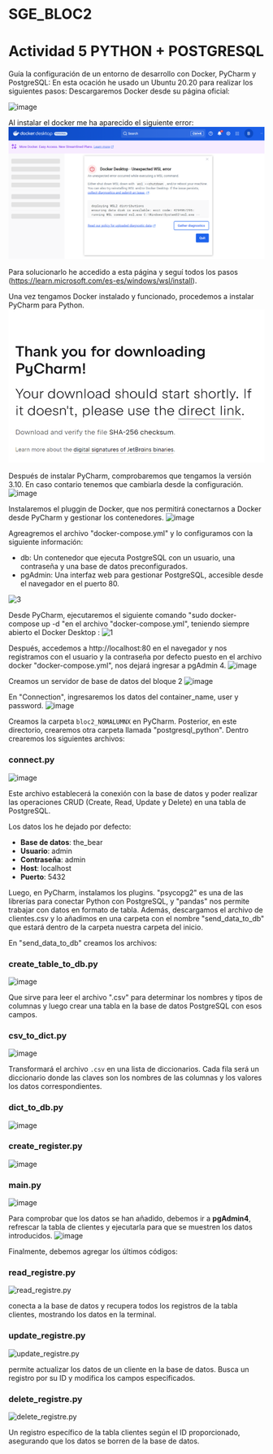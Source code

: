 # SGE_BLOC2
# Actividad 5 PYTHON + POSTGRESQL
Guía la configuración de un entorno de desarrollo con Docker, PyCharm y PostgreSQL:
En esta ocación he usado un Ubuntu 20.20 para realizar los siguientes pasos:
Descargaremos Docker desde su página oficial:

![image](https://github.com/user-attachments/assets/734634e7-3f77-4dd4-89ad-bb05a68cab20)

Al instalar el docker me ha aparecido el siguiente error:
![alt text](image.png)

Para solucionarlo he accedido a esta página y seguí todos los pasos (https://learn.microsoft.com/es-es/windows/wsl/install).

Una vez tengamos Docker instalado y funcionado, procedemos a instalar PyCharm para Python.
![alt text](image-1.png)

Después de instalar PyCharm, comprobaremos que tengamos la versión 3.10. En caso contario tenemos que cambiarla desde la configuración.
![image](https://github.com/user-attachments/assets/0bfcec37-f4cb-49b2-b5d8-12cdbc45ab8a)

Instalaremos el pluggin de Docker, que nos permitirá conectarnos a Docker desde PyCharm y gestionar los contenedores.
![image](https://github.com/user-attachments/assets/1a4bccac-2f06-46e6-bc07-7451d4e2c7f3)

Agreagremos el archivo "docker-compose.yml" y lo configuramos con la siguiente información:
- db: Un contenedor que ejecuta PostgreSQL con un usuario, una contraseña y una base de datos preconfigurados.
- pgAdmin: Una interfaz web para gestionar PostgreSQL, accesible desde el navegador en el puerto 80.

![3](https://github.com/user-attachments/assets/578f07d1-cafa-4f48-a94f-e512670b7b76)

Desde PyCharm, ejecutaremos el siguiente comando "sudo docker-compose up -d
"en el archivo "docker-compose.yml", teniendo siempre abierto el Docker Desktop :
![1](https://github.com/user-attachments/assets/f14eb01c-8277-49af-af65-74e99a6b7ebc)

Después, accedemos a http://localhost:80 en el navegador y nos registramos con el usuario y la contraseña por defecto puesto en el archivo docker "docker-compose.yml", nos dejará ingresar a pgAdmin 4.
![image](https://github.com/user-attachments/assets/2a0716a7-3082-4fe8-b896-828ccb30551c)

Creamos un servidor de base de datos del bloque 2
![image](https://github.com/user-attachments/assets/3962075c-99b9-49f1-81cd-cfad964a1fe4)

En "Connection", ingresaremos los datos del container_name, user y password.
![image](https://github.com/user-attachments/assets/a9330aab-ef11-40ba-af9a-6b5bd0f830fe)

Creamos la carpeta `bloc2_NOMALUMNX` en PyCharm. Posterior, en este directorio, crearemos otra carpeta llamada "postgresql_python". Dentro crearemos los siguientes archivos:

### **connect.py**
![image](https://github.com/user-attachments/assets/8384095b-4b2c-496e-bdca-489abf41b1b6)

Este archivo establecerá la conexión con la base de datos y poder realizar las operaciones CRUD (Create, Read, Update y Delete) en una tabla de PostgreSQL.

Los datos los he dejado por defecto:
- **Base de datos**: the_bear
- **Usuario**: admin
- **Contraseña**: admin
- **Host**: localhost
- **Puerto**: 5432

Luego, en PyCharm, instalamos los plugins. "psycopg2" es una de las librerías para conectar Python con PostgreSQL, y "pandas" nos permite trabajar con datos en formato de tabla. Además, descargamos el archivo de clientes.csv y lo añadimos en una carpeta con el nombre "send_data_to_db" que estará dentro de la carpeta nuestra carpeta del inicio.

En "send_data_to_db" creamos los archivos:

### **create_table_to_db.py**
![image](https://github.com/user-attachments/assets/ebae9996-4abf-494d-90e7-3bb6d4a324ec)

Que sirve para leer el archivo ".csv" para determinar los nombres y tipos de columnas y luego crear una tabla en la base de datos PostgreSQL con esos campos.

### **csv_to_dict.py**
![image](https://github.com/user-attachments/assets/05362e47-38b4-4b28-86e0-86e6a6715db4)

Transformará el archivo `.csv` en una lista de diccionarios. Cada fila será un diccionario donde las claves son los nombres de las columnas y los valores los datos correspondientes.

### **dict_to_db.py**
![image](https://github.com/user-attachments/assets/dad241b0-7611-42aa-9eed-f9c0291912e8)

### **create_register.py**
![image](https://github.com/user-attachments/assets/4135f0b1-f0d4-464d-bcc8-547f7cdde8e7)

### **main.py**
![image](https://github.com/user-attachments/assets/5710dbbe-f56f-4579-a287-22562a08ceb2)

Para comprobar que los datos se han añadido, debemos ir a **pgAdmin4**, refrescar la tabla de clientes y ejecutarla para que se muestren los datos introducidos.
![image](https://github.com/user-attachments/assets/23373626-0c1e-457e-9d6a-55800ff1e907)

Finalmente, debemos agregar los últimos códigos:

### **read_registre.py**

![read_registre.py](https://github.com/user-attachments/assets/9dd46f56-ea2d-47d5-8f7f-7b266f8362f3)

conecta a la base de datos y recupera todos los registros de la tabla clientes, mostrando los datos en la terminal.

### **update_registre.py**

![update_registre.py](https://github.com/user-attachments/assets/38be6ed6-03c9-4d0d-a623-c215b8ff60bc)

permite actualizar los datos de un cliente en la base de datos. Busca un registro por su ID y modifica los campos especificados.

### **delete_registre.py**

![delete_registre.py](https://github.com/user-attachments/assets/9d241fc2-731c-495e-b3b0-0c42d04d9fcb)

Un registro específico de la tabla clientes según el ID proporcionado, asegurando que los datos se borren de la base de datos.

